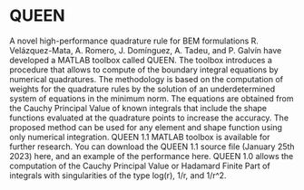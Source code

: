 # QUEEN
A novel high-performance quadrature rule for BEM formulations
R. Velázquez-Mata, A. Romero, J. Domínguez, A. Tadeu, and P. Galvín have developed a MATLAB toolbox called QUEEN. The toolbox introduces a procedure that allows to compute of the boundary integral equations by numerical quadratures. The methodology is based on the computation of weights for the quadrature rules by the solution of an underdetermined system of equations in the minimum norm. The equations are obtained from the Cauchy Principal Value of known integrals that include the shape functions evaluated at the quadrature points to increase the accuracy. The proposed method can be used for any element and shape function using only numerical integration. QUEEN 1.1 MATLAB toolbox is available for further research. You can download the QUEEN 1.1 source file (January 25th 2023) here, and an example of the performance here. QUEEN 1.0 allows the computation of the Cauchy Principal Value or Hadamard Finite Part of integrals with singularities of the type log(r), 1/r, and 1/r^2.
